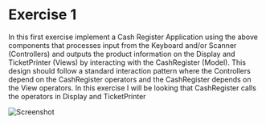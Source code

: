 # Exercise 1
In this first exercise implement a Cash Register Application using the above components that
processes input from the Keyboard and/or Scanner (Controllers) and outputs the product
information on the Display and TicketPrinter (Views) by interacting with the CashRegister
(Model). This design should follow a standard interaction pattern where the Controllers
depend on the CashRegister operators and the CashRegister depends on the View operators.
In this exercise I will be looking that CashRegister calls the operators in Display and
TicketPrinter

![Screenshot](https://i.imgur.com/KVa4cq4.png)